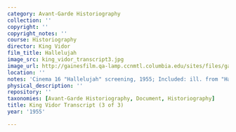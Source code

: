 ```yaml
---
category: Avant-Garde Historiography
collection: ''
copyright: ''
copyright_notes: ''
course: Historiography
director: King Vidor
film_title: Hallelujah
image_src: king_vidor_transcript3.jpg
image_url: http://gainesfilm.qa-lamp.ccnmtl.columbia.edu/sites/files/gainesfilm/images/king_vidor_transcript3.jpg
location: ''
notes: 'Cinema 16 "Hallelujah" screening, 1955; Included: ill. from "Hallelujah" (1929)'
physical_description: ''
repository: ''
taxonomies: [Avant-Garde Historiography, Document, Historiography]
title: King Vidor Transcript (3 of 3)
year: '1955'

---
```

